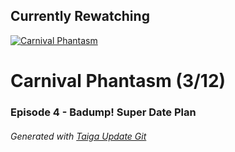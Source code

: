 ﻿
## Currently Rewatching

[![Carnival Phantasm](https://s4.anilist.co/file/anilistcdn/media/anime/cover/medium/bx10012-MNLVctKXaIAf.jpg)](https://anilist.co/anime/10012)

# Carnival Phantasm (3/12)

### Episode 4 - Badump! Super Date Plan

###### *Generated with [Taiga Update Git](https://github.com/nike4613/taiga-update-git)*